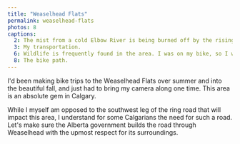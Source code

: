 ```yaml
---
title: "Weaselhead Flats"
permalink: weaselhead-flats
photos: 8
captions:
  2: The mist from a cold Elbow River is being burned off by the rising sun.
  3: My transportation.
  6: Wildlife is frequently found in the area. I was on my bike, so I wasn't packing a large telephoto lens - this deer really was very close.
  8: The bike path.
---
```

I'd been making bike trips to the Weaselhead Flats over summer and into the beautiful fall, and just had to bring my camera along one time. This area is an absolute gem in Calgary.

While I myself am opposed to the southwest leg of the ring road that will impact this area, I understand for some Calgarians the need for such a road. Let's make sure the Alberta government builds the road through Weaselhead with the upmost respect for its surroundings.